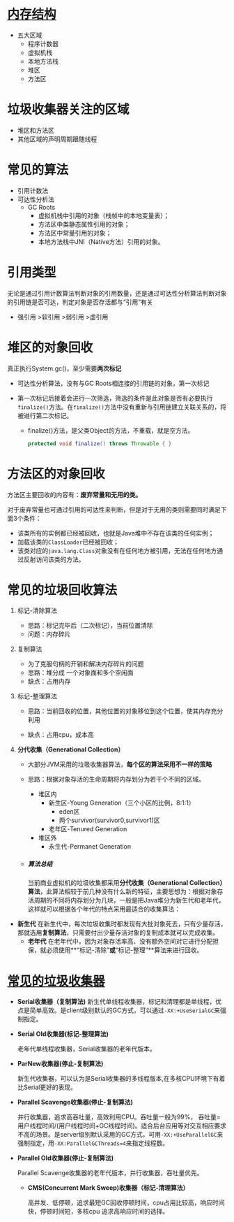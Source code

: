 # [内存结构](https://mp.weixin.qq.com/s/ebxRu1oh6L_WtoIS3CBF9A)

- 五大区域
  - 程序计数器
  - 虚拟机栈
  - 本地方法栈
  - 堆区
  - 方法区

# 垃圾收集器关注的区域

- 堆区和方法区
- 其他区域的声明周期跟随线程

# 常见的算法

- 引用计数法
- 可达性分析法
  - GC Roots
    -  虚拟机栈中引用的对象（栈帧中的本地变量表）；
    - 方法区中类静态属性引用的对象；
    - 方法区中常量引用的对象；
    - 本地方法栈中JNI（Native方法）引用的对象。

# 引用类型

无论是通过引用计数算法判断对象的引用数量，还是通过可达性分析算法判断对象的引用链是否可达，判定对象是否存活都与“引用”有关

- 强引用 >软引用 >弱引用 >虚引用

# 堆区的对象回收

真正执行System.gc()，至少需要**两次标记**

- 可达性分析算法，没有与GC Roots相连接的引用链的对象，第一次标记

- 第一次标记后接着会进行一次筛选，筛选的条件是此对象是否有必要执行`finalize()`方法。在`finalize()`方法中没有重新与引用链建立关联关系的，将被进行第二次标记。

  - finalize()方法，是父类Object的方法，不重载，就是空方法。

    ```java
    protected void finalize() throws Throwable { }
    ```

# 方法区的对象回收

方法区主要回收的内容有：**废弃常量和无用的类。**

对于废弃常量也可通过引用的可达性来判断，但是对于无用的类则需要同时满足下面3个条件：

- 该类所有的实例都已经被回收，也就是Java堆中不存在该类的任何实例；
- 加载该类的`ClassLoader`已经被回收；
- 该类对应的`java.lang.Class`对象没有在任何地方被引用，无法在任何地方通过反射访问该类的方法。

# 常见的垃圾回收算法

1. 标记-清除算法

   - 思路：标记完毕后（二次标记），当前位置清除
   - 问题：内存碎片

2. 复制算法

   - 为了克服句柄的开销和解决内存碎片的问题
   - 思路：堆分成 一个对象面和多个空闲面
   - 缺点：占用内存

3. 标记-整理算法

   - 思路：当前回收的位置，其他位置的对象移位到这个位置，使其内存充分利用

   - 缺点：占用cpu，成本高

4. **分代收集（Generational Collection）**

   - 大部分JVM采用的垃圾收集器算法，**每个区的算法采用不一样的策略**
   - 思路：根据对象存活的生命周期将内存划分为若干个不同的区域。
     - 堆区内
       - 新生区-Young Generation（三个小区的比例，8:1:1）
         - eden区
         - 两个survivor(survivor0,survivor1)区
       - 老年区-Tenured Generation
     - 堆区外
       - 永生代-Permanet Generation
       
  
   - ##### 算法总结

     当前商业虚拟机的垃圾收集都采用**分代收集（Generational Collection）算法**，此算法相较于前几种没有什么新的特征，主要思想为：根据对象存活周期的不同将内存划分为几块，一般是把Java堆分为新生代和老年代，这样就可以根据各个年代的特点采用最适合的收集算法：
   
  - **新生代** 在新生代中，每次垃圾收集时都发现有大批对象死去，只有少量存活，那就选用**复制算法**，只需要付出少量存活对象的复制成本就可以完成收集。
     - **老年代** 在老年代中，因为对象存活率高、没有额外空间对它进行分配担保，就必须使用**“标记-清除”**或**“标记-整理”**算法来进行回收。

   # [常见的垃圾收集器](https://juejin.im/post/5bade237e51d450ea401fd71)

   - **Serial收集器（复制算法)**
  新生代单线程收集器，标记和清理都是单线程，优点是简单高效。是client级别默认的GC方式，可以通过`-XX:+UseSerialGC`来强制指定。
   

   

   
- **Serial Old收集器(标记-整理算法)**
   
  老年代单线程收集器，Serial收集器的老年代版本。
   

   

   
- **ParNew收集器(停止-复制算法)**　
   
  新生代收集器，可以认为是Serial收集器的多线程版本,在多核CPU环境下有着比Serial更好的表现。
   

   
- **Parallel Scavenge收集器(停止-复制算法)**
   
  并行收集器，追求高吞吐量，高效利用CPU。吞吐量一般为99%， 吞吐量= 用户线程时间/(用户线程时间+GC线程时间)。适合后台应用等对交互相应要求不高的场景。是server级别默认采用的GC方式，可用`-XX:+UseParallelGC`来强制指定，用`-XX:ParallelGCThreads=4`来指定线程数。
   

   
- **Parallel Old收集器(停止-复制算法)**
   
     Parallel Scavenge收集器的老年代版本，并行收集器，吞吐量优先。
   
   
   
   - **CMS(Concurrent Mark Sweep)收集器（标记-清理算法）**
   
     高并发、低停顿，追求最短GC回收停顿时间，cpu占用比较高，响应时间快，停顿时间短，多核cpu 追求高响应时间的选择。
